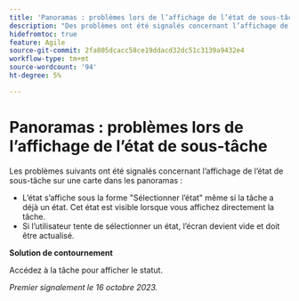 ```yaml
---
title: 'Panoramas : problèmes lors de l’affichage de l’état de sous-tâche'
description: "Des problèmes ont été signalés concernant l’affichage de l’état de sous-tâche sur une carte dans les panoramas."
hidefromtoc: true
feature: Agile
source-git-commit: 2fa805dcacc58ce19ddacd32dc51c3139a9432e4
workflow-type: tm+mt
source-wordcount: '94'
ht-degree: 5%

---
```



# Panoramas : problèmes lors de l’affichage de l’état de sous-tâche

Les problèmes suivants ont été signalés concernant l’affichage de l’état de sous-tâche sur une carte dans les panoramas :

* L’état s’affiche sous la forme &quot;Sélectionner l’état&quot; même si la tâche a déjà un état. Cet état est visible lorsque vous affichez directement la tâche.
* Si l’utilisateur tente de sélectionner un état, l’écran devient vide et doit être actualisé.

**Solution de contournement**

Accédez à la tâche pour afficher le statut.

_Premier signalement le 16 octobre 2023._
